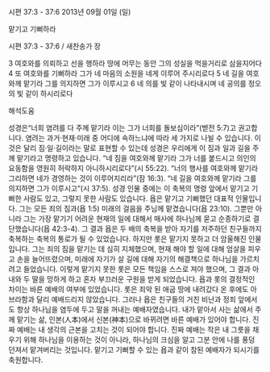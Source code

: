 시편 37:3 - 37:6 
2013년 09월 01일 (일)

맡기고 기뻐하라



시편 37:3 - 37:6 / 새찬송가  장


3 여호와를 의뢰하고 선을 행하라 땅에 머무는 동안 그의 성실을 먹을거리로 삼을지어다
4 또 여호와를 기뻐하라 그가 네 마음의 소원을 네게 이루어 주시리로다
5 네 길을 여호와께 맡기라 그를 의지하면 그가 이루시고
6 네 의를 빛 같이 나타내시며 네 공의를 정오의 빛 같이 하시리로다

해석도움





성경은“너희 염려를 다 주께 맡기라 이는 그가 너희를 돌보심이라”(벧전 5:7)고 권고합니다. 염려는 과거·현재·미래 중 어디에 속하느냐에 따라 세 가지로 나뉠 수 있습니다. 이것은 달리 짐·일·길이라는 말로 표현할 수 있는데 성경은 우리에게 이 짐과 일과 길을 주께 맡기라고 명령하고 있습니다.  “네 짐을 여호와께 맡기라 그가 너를 붙드시고 의인의 요동함을 영원히 허락하지 아니하시리로다”(시 55:22).  “너의 행사를 여호와께 맡기라 그리하면 네가 경영하는 것이 이루어지리라”(잠 16:3).  “네 길을 여호와께 맡기라 그를 의지하면 그가 이루시고”(시 37:5). 성경 인물 중에는 이 축복의 명령 앞에서 맡기고 기뻐한 사람도 있고, 그렇지 못한 사람도 있습니다. 욥은 맡기고 기뻐했던 대표적 인물입니다. 그는 모든 죄의 짐과(욥 1:5) 미래의 걸음을 주님께 맡겼습니다(욥 23:10). 그뿐만 아니라 그는 가장 맡기기 어려운 현재의 일에 대해서 매사에 하나님께 묻고 순종하기로 결단했습니다(욥 42:3-4). 그 결과 욥은 두 배의 축복을 받아 자기를 저주하던 친구들까지 축복하는 축복의 통로가 될 수 있었습니다.
하지만 롯은 맡기지 못하고 더 암울해진 인물입니다. 그는 죄의 짐을 맡기는 데 심히 지체했으며, 현재 해야 할 일에 대해 엄살을 피우고 손을 늘어뜨렸으며, 미래에 자기가 살 길에 대해 자기의 해결책으로 하나님을 가르치려고 들었습니다. 이렇게 맡기지 못한 롯은 모든 책임을 스스로 져야 했으며, 그 결과 아내와 두 딸을 망하게 하고 혼자 부끄러운 구원을 받게 되었습니다.  욥과 롯의 결정적인 차이는 바른 예배의 여부에 있었습니다. 롯은 죄악 된 애굽 땅에 내려갔다 온 후에도 아브라함과 달리 예배드리지 않았습니다. 그러나 욥은 친구들의 거친 비난과 정죄 앞에서도 항상 하나님을 염두에 두고 말을 꺼내는 예배자였습니다. 내가 맡아서 사는 삶에서 주께 맡기는 삶, 인본(人本)에서 신본(神本)으로 바뀌려면 바른 예배가 있어야 합니다. 진짜 예배는 내 생각의 근본을 고치는 것이 되어야 합니다. 진짜 예배는 작은 내 그릇을 채우기 위해 하나님을 이용하는 것이 아니라, 하나님의 크심을 알고 그분 안에 나를 풍덩 던져서 맡겨버리는 것입니다. 맡기고 기뻐할 수 있는 욥과 같이 참된 예배자가 되시기를 축원합니다.